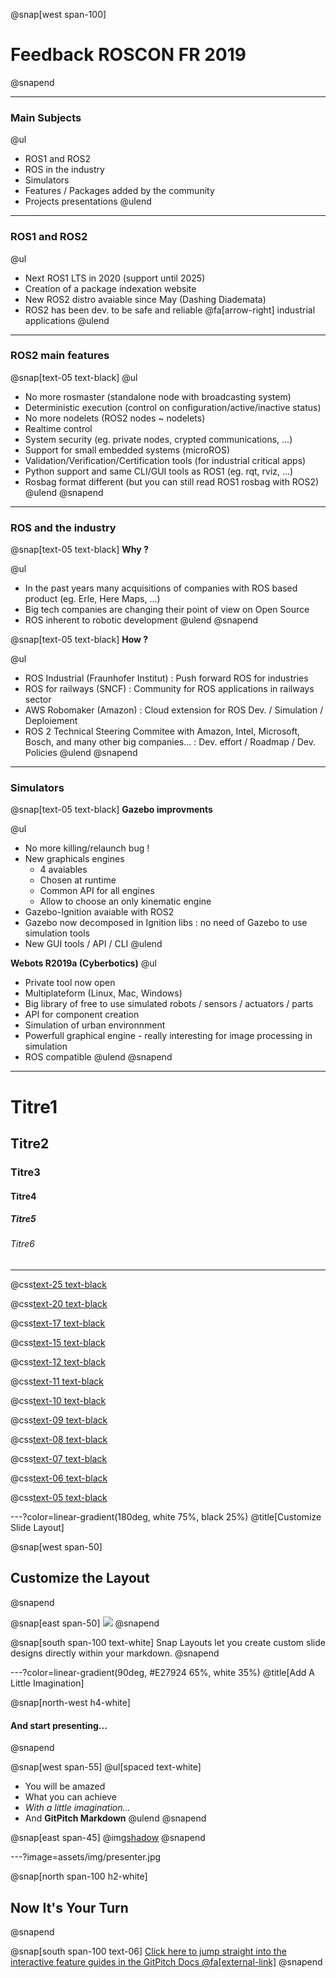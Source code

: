 
@snap[west span-100]

# Feedback ROSCON FR 2019

@snapend

---

### Main Subjects

@ul[](false)
- ROS1 and ROS2
- ROS in the industry
- Simulators
- Features / Packages added by the community
- Projects presentations
@ulend

---

### ROS1 and ROS2

@ul[](false)
- Next ROS1 LTS in 2020 (support until 2025)
- Creation of a package indexation website
- New ROS2 distro avaiable since May (Dashing Diademata)
- ROS2 has been dev. to be safe and reliable @fa[arrow-right] industrial applications
@ulend

---

### ROS2 main features

@snap[text-05 text-black]
@ul[](false)
- No more rosmaster (standalone node with broadcasting system)
- Deterministic execution (control on configuration/active/inactive status)
- No more nodelets (ROS2 nodes ~ nodelets)
- Realtime control
- System security (eg. private nodes, crypted communications, ...)
- Support for small embedded systems (microROS)
- Validation/Verification/Certification tools (for industrial critical apps)
- Python support and same CLI/GUI tools as ROS1 (eg. rqt, rviz, ...)
- Rosbag format different (but you can still read ROS1 rosbag with ROS2)
@ulend
@snapend

---

### ROS and the industry

@snap[text-05 text-black]
**Why ?**

@ul[](false)
- In the past years many acquisitions of companies with ROS based product (eg. Erle, Here Maps, ...)
- Big tech companies are changing their point of view on Open Source
- ROS inherent to robotic development
@ulend
@snapend

@snap[text-05 text-black]
**How ?**

@ul[](false)
- ROS Industrial (Fraunhofer Institut) : Push forward ROS for industries
- ROS for railways (SNCF) : Community for ROS applications in railways sector
- AWS Robomaker (Amazon) : Cloud extension for ROS Dev. / Simulation / Deploiement
- ROS 2 Technical Steering Commitee with Amazon, Intel, Microsoft, Bosch, and many other big companies... : Dev. effort / Roadmap / Dev. Policies
@ulend
@snapend

---

### Simulators

@snap[text-05 text-black]
**Gazebo improvments**

@ul[](false)
- No more killing/relaunch bug !
- New graphicals engines
    + 4 avaiables
    + Chosen at runtime
    + Common API for all engines
    + Allow to choose an only kinematic engine
- Gazebo-Ignition avaiable with ROS2
- Gazebo now decomposed in Ignition libs : no need of Gazebo to use simulation tools
- New GUI tools / API / CLI
@ulend

**Webots R2019a (Cyberbotics)**
@ul[](false)
- Private tool now open
- Multiplateform (Linux, Mac, Windows)
- Big library of free to use simulated robots / sensors / actuators / parts
- API for component creation
- Simulation of urban environnment
- Powerfull graphical engine - really interesting for image processing in simulation
- ROS compatible
@ulend
@snapend

---

# Titre1
## Titre2
### Titre3
#### Titre4
##### Titre5
###### Titre6

---

@css[text-25 text-black](text-25)

@css[text-20 text-black](text-20)

@css[text-17 text-black](text-17)

@css[text-15 text-black](text-15)

@css[text-12 text-black](text-12)

@css[text-11 text-black](text-11)

@css[text-10 text-black](text-10)

@css[text-09 text-black](text-9)

@css[text-08 text-black](text-8)

@css[text-07 text-black](text-7)

@css[text-06 text-black](text-6)

@css[text-05 text-black](text-5)


---?color=linear-gradient(180deg, white 75%, black 25%)
@title[Customize Slide Layout]

@snap[west span-50]
## Customize the Layout
@snapend

@snap[east span-50]
![](assets/img/presentation.png)
@snapend

@snap[south span-100 text-white]
Snap Layouts let you create custom slide designs directly within your markdown.
@snapend

---?color=linear-gradient(90deg, #E27924 65%, white 35%)
@title[Add A Little Imagination]

@snap[north-west h4-white]
#### And start presenting...
@snapend

@snap[west span-55]
@ul[spaced text-white]
- You will be amazed
- What you can achieve
- *With a little imagination...*
- And **GitPitch Markdown**
@ulend
@snapend

@snap[east span-45]
@img[shadow](assets/img/conference.png)
@snapend

---?image=assets/img/presenter.jpg

@snap[north span-100 h2-white]
## Now It's Your Turn
@snapend

@snap[south span-100 text-06]
[Click here to jump straight into the interactive feature guides in the GitPitch Docs @fa[external-link]](https://gitpitch.com/docs/getting-started/tutorial/)
@snapend
